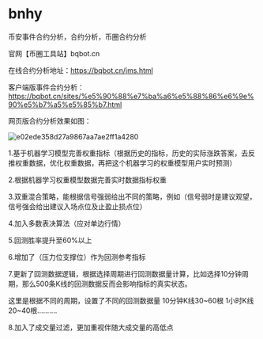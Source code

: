 # bnhy
币安事件合约分析，合约分析，币圈合约分析

官网【币圈工具站】bqbot.cn

在线合约分析地址：https://bqbot.cn/jms.html

客户端版事件合约分析：https://bqbot.cn/sites/%e5%90%88%e7%ba%a6%e5%88%86%e6%9e%90%e5%b7%a5%e5%85%b7.html

网页版合约分析效果如图：

![e02ede358d27a9867aa7ae2ff1a4280](https://github.com/user-attachments/assets/ae12daa3-4469-4400-8453-316b8e24a4f1)

1.基于机器学习模型完善权重指标（根据历史的指标，历史的实际涨跌答案，去反推权重数据，优化权重数据，再把这个机器学习的权重模型用户实时预测）

2.根据机器学习权重模型数据完善实时数据指标权重

3.双重混合策略，能根据信号强弱给出不同的策略，例如（信号弱时是建议观望，信号强会给出建议入场点位及止盈止损点位）

4.加入多数表决算法（应对单边行情）

5.回测胜率提升至60%以上

6.增加了（压力位支撑位）作为回测参考指标

7.更新了回测数据逻辑，根据选择周期进行回测数据量计算，比如选择10分钟周期，那么500条K线的回测数据反而会影响指标的真实状态。

这里是根据不同的周期，设置了不同的回测数据量
10分钟K线30~60根
1小时K线20~40根……….

8.加入了成交量过滤，更加重视伴随大成交量的高低点





